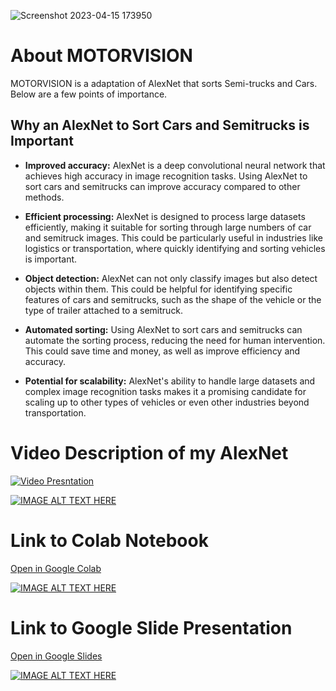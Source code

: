 ![Screenshot 2023-04-15 173950](https://user-images.githubusercontent.com/122492766/232254293-39ddb9dc-0b91-4b3e-a5b0-2e332e600023.png)

# About MOTORVISION
MOTORVISION is a adaptation of AlexNet that sorts Semi-trucks and Cars. Below are a few points of importance.
## Why an AlexNet to Sort Cars and Semitrucks is Important

- **Improved accuracy:** AlexNet is a deep convolutional neural network that achieves high accuracy in image recognition tasks. Using AlexNet to sort cars and semitrucks can improve accuracy compared to other methods.

- **Efficient processing:** AlexNet is designed to process large datasets efficiently, making it suitable for sorting through large numbers of car and semitruck images. This could be particularly useful in industries like logistics or transportation, where quickly identifying and sorting vehicles is important.

- **Object detection:** AlexNet can not only classify images but also detect objects within them. This could be helpful for identifying specific features of cars and semitrucks, such as the shape of the vehicle or the type of trailer attached to a semitruck.

- **Automated sorting:** Using AlexNet to sort cars and semitrucks can automate the sorting process, reducing the need for human intervention. This could save time and money, as well as improve efficiency and accuracy.

- **Potential for scalability:** AlexNet's ability to handle large datasets and complex image recognition tasks makes it a promising candidate for scaling up to other types of vehicles or even other industries beyond transportation.

# Video Description of my AlexNet
[![Video Presntation](https://img.youtube.com/vi/YqS-fjIgKGyc/0.jpg)](https://www.youtube.com/watch?v=qS-fjIgKGyc)

[![IMAGE ALT TEXT HERE]([IMAGE_URL](https://upload.wikimedia.org/wikipedia/commons/e/ef/Youtube_logo.png))](https://www.youtube.com/watch?v=qS-fjIgKGyc)




# Link to Colab Notebook
[Open in Google Colab](https://colab.research.google.com/drive/1Rx7xMFoQg3EkYVtgX3zneeutQ54tpYF2?usp=sharing)

[![IMAGE ALT TEXT HERE](IMAGE_URL)](LINK_URL1)



# Link to Google Slide Presentation
[Open in Google Slides](https://docs.google.com/presentation/d/1hrCd9ACil1yHp_LnTy6Y_aJYg1F-n2F0RlHX7pCT75o/edit?usp=sharing)

[![IMAGE ALT TEXT HERE](IMAGE_URL)](LINK_URL2)
